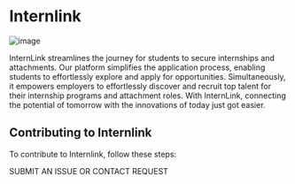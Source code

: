 # Internlink
![image](https://github.com/FutureSpace-Kenya/InternLink/assets/108453222/7112d798-0340-43d5-bd01-c21835565dc1)

InternLink streamlines the journey for students to secure internships and attachments. Our platform simplifies the application process, enabling students to effortlessly explore and apply for opportunities. Simultaneously, it empowers employers to effortlessly discover and recruit top talent for their internship programs and attachment roles. With InternLink, connecting the potential of tomorrow with the innovations of today just got easier.

## Contributing to Internlink

To contribute to Internlink, follow these steps:

SUBMIT AN ISSUE OR CONTACT REQUEST
